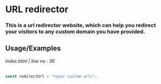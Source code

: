 # URL redirector
### This is a url redirector website, which can help you redirect your visitors to any custom domain you have provided.


## Usage/Examples
###### index.html | line no : 36
```javascript
const redirectUrl = "<your custom url>";
```

